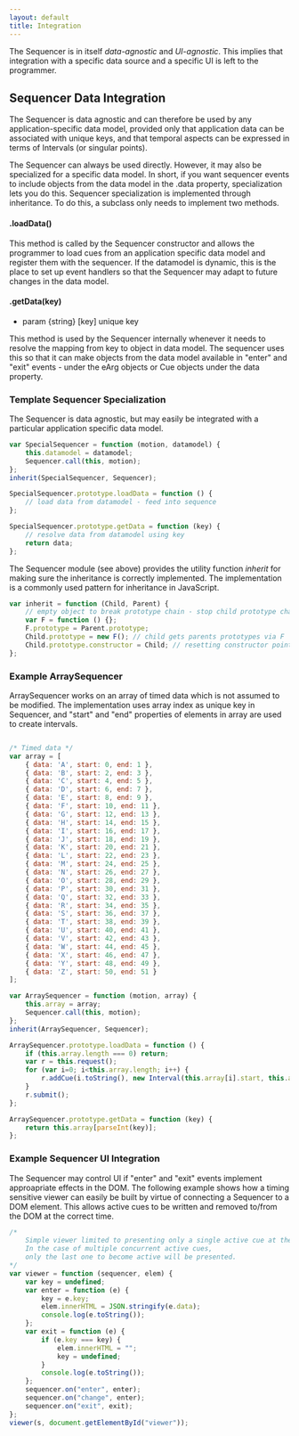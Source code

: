 ```yaml
---
layout: default
title: Integration
---
```


The Sequencer is in itself *data-agnostic* and *UI-agnostic*. This implies that integration with a specific data source and a specific UI is left to the programmer.


## Sequencer Data Integration

The Sequencer is data agnostic and can therefore be used by any application-specific data model, provided only that application data can be associated with unique keys, and that temporal aspects can be expressed in terms of  Intervals (or singular points).

The Sequencer can always be used directly. However, it may also be specialized for a specific data model. In short, if you want sequencer events to include objects from the data model in the .data property, specialization lets you do this. Sequencer specialization is implemented through inheritance. To do this, a subclass only needs to implement two methods.

#### .loadData()

This method is called by the Sequencer constructor and allows the programmer to load cues from an application specific data model and register them with the sequencer. If the datamodel is dynamic, this is the place to set up event handlers so that the Sequencer may adapt to future changes in the data model.

#### .getData(key)
- param {string} [key] unique key

This method is used by the Sequencer internally whenever it needs to resolve the mapping from key to object in data model. The sequencer uses this so that it can make objects from the data model available in "enter" and "exit" events - under the eArg objects or Cue objects under the data property.

### Template Sequencer Specialization

The Sequencer is data agnostic, but may easily be integrated with a particular application specific data model.

```js
var SpecialSequencer = function (motion, datamodel) {
    this.datamodel = datamodel;
	Sequencer.call(this, motion);
};
inherit(SpecialSequencer, Sequencer);

SpecialSequencer.prototype.loadData = function () {
    // load data from datamodel - feed into sequence
};

SpecialSequencer.prototype.getData = function (key) {
    // resolve data from datamodel using key
	return data;
};

```

The Sequencer module (see above) provides the utility function *inherit* for making sure the inheritance is correctly implemented. The implementation is a commonly used pattern for inheritance in JavaScript. 

```js
var inherit = function (Child, Parent) {
    // empty object to break prototype chain - stop child prototype changes affecting parent
	var F = function () {}; 
	F.prototype = Parent.prototype;
	Child.prototype = new F(); // child gets parents prototypes via F
	Child.prototype.constructor = Child; // resetting constructor pointer 
};
```

### Example ArraySequencer

ArraySequencer works on an array of timed data which is not assumed to be modified. The implementation uses array index as unique key in Sequencer, and "start" and "end" properties of elements in array are used to create intervals. 

```js

/* Timed data */
var array = [
    { data: 'A', start: 0, end: 1 },
    { data: 'B', start: 2, end: 3 },
    { data: 'C', start: 4, end: 5 },
    { data: 'D', start: 6, end: 7 },
    { data: 'E', start: 8, end: 9 },
    { data: 'F', start: 10, end: 11 },
    { data: 'G', start: 12, end: 13 },
    { data: 'H', start: 14, end: 15 },
    { data: 'I', start: 16, end: 17 },
    { data: 'J', start: 18, end: 19 },
    { data: 'K', start: 20, end: 21 },
    { data: 'L', start: 22, end: 23 },
    { data: 'M', start: 24, end: 25 },
    { data: 'N', start: 26, end: 27 },
    { data: 'O', start: 28, end: 29 },
    { data: 'P', start: 30, end: 31 },
    { data: 'Q', start: 32, end: 33 },
    { data: 'R', start: 34, end: 35 },
    { data: 'S', start: 36, end: 37 },
    { data: 'T', start: 38, end: 39 },
    { data: 'U', start: 40, end: 41 },
    { data: 'V', start: 42, end: 43 },
    { data: 'W', start: 44, end: 45 },
    { data: 'X', start: 46, end: 47 },
    { data: 'Y', start: 48, end: 49 },
    { data: 'Z', start: 50, end: 51 } 
];

var ArraySequencer = function (motion, array) {
	this.array = array;
	Sequencer.call(this, motion);
};
inherit(ArraySequencer, Sequencer);

ArraySequencer.prototype.loadData = function () {
	if (this.array.length === 0) return;
	var r = this.request();
	for (var i=0; i<this.array.length; i++) {
		r.addCue(i.toString(), new Interval(this.array[i].start, this.array[i].end));
	}
	r.submit();
};

ArraySequencer.prototype.getData = function (key) {
	return this.array[parseInt(key)];
};

```

### Example Sequencer UI Integration

The Sequencer may control UI if "enter" and "exit" events implement approapriate effects in the DOM. The following example shows how a timing sensitive viewer can easily be built by virtue of connecting a Sequencer to a DOM element. This allows active cues to be written and removed to/from the DOM at the correct time.

```js
/*
    Simple viewer limited to presenting only a single active cue at the time. 
    In the case of multiple concurrent active cues, 
    only the last one to become active will be presented.
*/
var viewer = function (sequencer, elem) {
    var key = undefined;
    var enter = function (e) {
        key = e.key;
        elem.innerHTML = JSON.stringify(e.data);
        console.log(e.toString());
    };
    var exit = function (e) {
        if (e.key === key) {
            elem.innerHTML = "";
            key = undefined;
        }
        console.log(e.toString());
    };
    sequencer.on("enter", enter);
    sequencer.on("change", enter);
    sequencer.on("exit", exit);
};
viewer(s, document.getElementById("viewer"));
```

